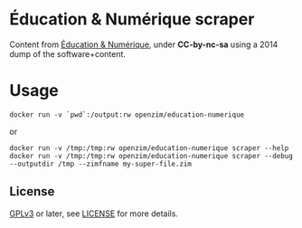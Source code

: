 Éducation & Numérique scraper
===

Content from [Éducation & Numérique](https://www.education-et-numerique.org/), under **CC-by-nc-sa** using a 2014 dump of the software+content.

# Usage

```
docker run -v `pwd`:/output:rw openzim/education-numerique
```

or

```
docker run -v /tmp:/tmp:rw openzim/education-numerique scraper --help
docker run -v /tmp:/tmp:rw openzim/education-numerique scraper --debug --outputdir /tmp --zimfname my-super-file.zim
```

License
-------

[GPLv3](https://www.gnu.org/licenses/gpl-3.0) or later, see
[LICENSE](LICENSE) for more details.
